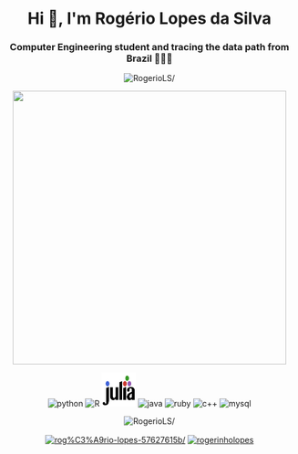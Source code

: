 <h1 align="center">Hi 👋, I'm Rogério Lopes da Silva</h1>
<h3 align="center">Computer Engineering student and tracing the data path from Brazil  🧑🏻‍💻</h3>
<p align="center"> <img src=https://komarev.com/ghpvc/?username=RogerioLS alt=RogerioLS/> </p>

<p align="center"><img align="center" src="https://media.giphy.com/media/KfwyWfTwMu1FG0XhO8/giphy.gif" width="480" height="480"/></p>

<p align="center"><img src=https://github.com/abranhe/programming-languages-logos/blob/master/src/python/python.svg alt=python width="60" height="60"/> <img 
src=https://github.com/abranhe/programming-languages-logos/blob/master/src/r/r.svg alt=R width="60" height="60"/> <img
src=https://github.com/JuliaLang/julia-logo-graphics/blob/master/images/julia-logo-color.svg alt=julia width="60" height="60"/> <img                                                                            
src=https://devicons.github.io/devicon/devicon.git/icons/java/java-original-wordmark.svg alt=java width="60" height="60"/> <img src=https://github.com/abranhe/programming-languages-logos/blob/master/src/ruby/ruby.svg alt=ruby width="60" height="60"/> <img
src=https://github.com/isocpp/logos/blob/master/cpp_logo.svg alt=c++ width="60" height="60"/> <img
src=https://devicons.github.io/devicon/devicon.git/icons/mysql/mysql-original-wordmark.svg alt=mysql width="60" height="60"/></p><p align="center"> <img
src=https://github-readme-stats.vercel.app/api?username=RogerioLS&show_icons=true alt=RogerioLS/> </p>

<p align="center">
<a href=https://linkedin.com/in/rog%C3%A9rio-lopes-57627615b/ target="blank"><img align="center" src=https://cdn.jsdelivr.net/npm/simple-icons@3.0.1/icons/linkedin.svg alt="rog%C3%A9rio-lopes-57627615b/" height="20" width="20" /></a>
<a href=https://www.instagram.com/rogerinholopes/?hl=pt-br target="blank"><img align="center" src=https://cdn.jsdelivr.net/npm/simple-icons@3.0.1/icons/instagram.svg alt="rogerinholopes" height="20" width="20" /></a>
</p>















<!--
**RogerioLS/RogerioLS** is a ✨ _special_ ✨ repository because its `README.md` (this file) appears on your GitHub profile.

Here are some ideas to get you started:

- 🔭 I’m currently working on ...
- 🌱 I’m currently learning ...
- 👯 I’m looking to collaborate on ...
- 🤔 I’m looking for help with ...
- 💬 Ask me about ...
- 📫 How to reach me: ...
- 😄 Pronouns: ...
- ⚡ Fun fact: ...
-->
